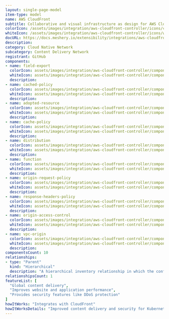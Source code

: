 ```yaml
---
layout: single-page-model
item-type: model
name: AWS CloudFront
subtitle: Collaborative and visual infrastructure as design for AWS CloudFront
colorIcon: /assets/images/integration/aws-cloudfront-controller/icons/color/aws-cloudfront-controller-color.svg
whiteIcon: /assets/images/integration/aws-cloudfront-controller/icons/white/aws-cloudfront-controller-white.svg
docURL: https://docs.meshery.io/extensibility/integrations/aws-cloudfront-controller
description: 
category: Cloud Native Network
subcategory: Content Delivery Network
registrant: GitHub
components: 
- name: field-export
  colorIcon: assets/images/integration/aws-cloudfront-controller/components/field-export/icons/color/field-export-color.svg
  whiteIcon: assets/images/integration/aws-cloudfront-controller/components/field-export/icons/white/field-export-white.svg
  description: 
- name: cached-policy
  colorIcon: assets/images/integration/aws-cloudfront-controller/components/cached-policy/icons/color/cached-policy-color.svg
  whiteIcon: assets/images/integration/aws-cloudfront-controller/components/cached-policy/icons/white/cached-policy-white.svg
  description: 
- name: adopted-resource
  colorIcon: assets/images/integration/aws-cloudfront-controller/components/adopted-resource/icons/color/adopted-resource-color.svg
  whiteIcon: assets/images/integration/aws-cloudfront-controller/components/adopted-resource/icons/white/adopted-resource-white.svg
  description: 
- name: cache-policy
  colorIcon: assets/images/integration/aws-cloudfront-controller/components/cache-policy/icons/color/cache-policy-color.svg
  whiteIcon: assets/images/integration/aws-cloudfront-controller/components/cache-policy/icons/white/cache-policy-white.svg
  description: 
- name: distribution
  colorIcon: assets/images/integration/aws-cloudfront-controller/components/distribution/icons/color/distribution-color.svg
  whiteIcon: assets/images/integration/aws-cloudfront-controller/components/distribution/icons/white/distribution-white.svg
  description: 
- name: function
  colorIcon: assets/images/integration/aws-cloudfront-controller/components/function/icons/color/function-color.svg
  whiteIcon: assets/images/integration/aws-cloudfront-controller/components/function/icons/white/function-white.svg
  description: 
- name: origin-request-policy
  colorIcon: assets/images/integration/aws-cloudfront-controller/components/origin-request-policy/icons/color/origin-request-policy-color.svg
  whiteIcon: assets/images/integration/aws-cloudfront-controller/components/origin-request-policy/icons/white/origin-request-policy-white.svg
  description: 
- name: response-headers-policy
  colorIcon: assets/images/integration/aws-cloudfront-controller/components/response-headers-policy/icons/color/response-headers-policy-color.svg
  whiteIcon: assets/images/integration/aws-cloudfront-controller/components/response-headers-policy/icons/white/response-headers-policy-white.svg
  description: 
- name: origin-access-control
  colorIcon: assets/images/integration/aws-cloudfront-controller/components/origin-access-control/icons/color/origin-access-control-color.svg
  whiteIcon: assets/images/integration/aws-cloudfront-controller/components/origin-access-control/icons/white/origin-access-control-white.svg
  description: 
- name: vpc-origin
  colorIcon: assets/images/integration/aws-cloudfront-controller/components/vpc-origin/icons/color/vpc-origin-color.svg
  whiteIcon: assets/images/integration/aws-cloudfront-controller/components/vpc-origin/icons/white/vpc-origin-white.svg
  description: 
componentsCount: 10
relationships: 
- type: "Parent"
  kind: "Hierarchical"
  description: "A hierarchical inventory relationship in which the configuration of (parent) component is patched with the configuration of other (child) component. Eg: The configuration of the FieldExport (parent) component is patched with the configuration as received from Pod (child) component."
relationshipsCount: 1
featureList: [
  "Global content delivery",
  "Improves website and application performance",
  "Provides security features like DDoS protection"
]
howItWorks: "Integrates with CloudFront"
howItWorksDetails: "Improved content delivery and security for Kubernetes applications"
---
```

